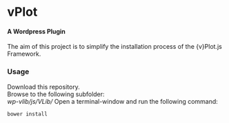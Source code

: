 vPlot
========

#### A Wordpress Plugin ####
The aim of this project is to simplify the installation process of the {v}Plot.js Framework.

### Usage ###
Download this repository.<br />
Browse to the following subfolder:<br />
<i>wp-vlib/js/VLib/</i>
Open a terminal-window and run the following command:
```html
bower install
```
